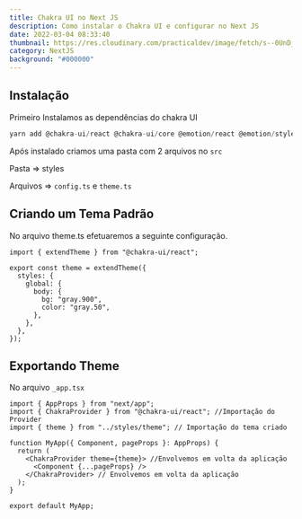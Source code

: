 ```yaml
---
title: Chakra UI no Next JS
description: Como instalar o Chakra UI e configurar no Next JS
date: 2022-03-04 08:33:40
thumbnail: https://res.cloudinary.com/practicaldev/image/fetch/s--0UnD_9S7--/c_imagga_scale,f_auto,fl_progressive,h_900,q_auto,w_1600/https://dev-to-uploads.s3.amazonaws.com/uploads/articles/n95iol17gaecwx2rwm2y.jpeg
category: NextJS
background: "#000000"
---
```

## Instalação

Primeiro Instalamos as dependências do chakra UI

```jsx
yarn add @chakra-ui/react @chakra-ui/core @emotion/react @emotion/styled framer-motion
```

Após instalado criamos uma pasta com 2 arquivos no `src`

Pasta => styles

Arquivos => `config.ts` e `theme.ts`

## Criando um Tema Padrão

No arquivo theme.ts efetuaremos a seguinte configuração.

```tsx
import { extendTheme } from "@chakra-ui/react";

export const theme = extendTheme({
  styles: {
    global: {
      body: {
        bg: "gray.900",
        color: "gray.50",
      },
    },
  },
});
```

## Exportando Theme

No arquivo `_app.tsx`

```tsx
import { AppProps } from "next/app"; 
import { ChakraProvider } from "@chakra-ui/react"; //Importação do Provider
import { theme } from "../styles/theme"; // Importação do tema criado

function MyApp({ Component, pageProps }: AppProps) {
  return (
    <ChakraProvider theme={theme}> //Envolvemos em volta da aplicação
      <Component {...pageProps} />
    </ChakraProvider> // Envolvemos em volta da aplicação
  );
}

export default MyApp;

```
